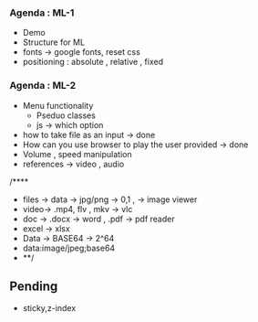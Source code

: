 
### Agenda : ML-1
* Demo
* Structure for ML
* fonts -> google fonts, reset css
* positioning : absolute , relative , fixed


### Agenda : ML-2
* Menu functionality
  * Pseduo classes 
  * js -> which option
* how to take file as an input -> done 
* How can you use browser to play the user provided -> done
* Volume , speed  manipulation
* references -> video , audio 

/****
 * files -> data -> jpg/png -> 0,1 , -> image viewer
 * video-> .mp4, flv , mkv -> vlc
 * doc -> .docx -> word , .pdf -> pdf reader
 * excel -> xlsx 
 * Data -> BASE64 -> 2^64
 * data:image/jpeg;base64
 * **/ 
## Pending 
* sticky,z-index
